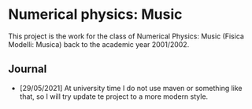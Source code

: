 # Numerical physics: Music
This project is the work for the class of Numerical Physics: Music (Fisica Modelli: Musica) back to the academic year 2001/2002.

## Journal
- [29/05/2021]  At university time I do not use maven or something like that, so I will try update te project to a more modern style. 
